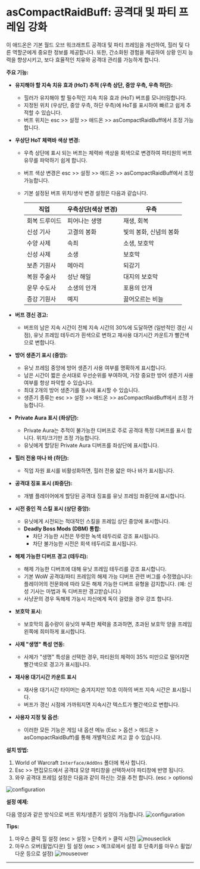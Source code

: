 # asCompactRaidBuff: 공격대 및 파티 프레임 강화

이 애드온은 기본 월드 오브 워크래프트 공격대 및 파티 프레임을 개선하여, 힐러 및 다른 역할군에게 중요한 정보를 제공합니다. 또한, 간소화된 경험을 제공하여 상황 인지 능력을 향상시키고, 보다 효율적인 치유와 공격대 관리를 가능하게 합니다.

**주요 기능:**
    
*   **유지해야 할 지속 치유 효과 (HoT) 추적 (우측 상단, 중앙 우측, 우측 하단):**
    *   힐러가 유지해야 할 필수적인 지속 치유 효과 (HoT) 버프를 모니터링합니다.
    *   지정된 위치 (우상단, 중앙 우측, 하단 우측)에 HoT를 표시하여 빠르고 쉽게 추적할 수 있습니다.
    *   버프 위치는 esc >> 설정 >> 애드온 >> asCompactRaidBuff에서 조정 가능합니다.

*   **우상단 HoT 체력바 색상 변경:**
    *   우측 상단에 표시 되는 버프는 체력바 색상을 회색으로 변경하여 파티원의 버프 유무를 파악하기 쉽게 합니다.
    *   버프 색상 변경은 esc >> 설정 >> 애드온 >> asCompactRaidBuff에서 조정 가능합니다.
    *   기본 설정된 버프 위치/생삭 변경 설정은 다음과 같습니다.

        | 직업 | 우측상단(색상 변경) | 우측 | 
        | ----- | ----------- | ------ | 
        | 회복 드루이드 | 피어나는 생명 | 재생, 회복 | 
        | 신성 기사 | 고결의 봉화 | 빛의 봉화, 신념의 봉화 | 
        | 수양 사제 | 속죄 | 소생, 보호막 | 
        | 신성 사제 | 소생 | 보호막 |
        | 보존 기원사 | 메아리 | 되감기 |
        | 복원 주술사 | 성난 해일 | 대지의 보호막 |
        | 운무 수도사 | 소생의 안개 | 포용의 안개 |
        | 증강 기원사 | 예지 | 끓어오르는 비늘 |

*   **버프 갱신 경고:**
    *   버프의 남은 지속 시간이 전체 지속 시간의 30%에 도달하면 (일반적인 갱신 시점), 유닛 프레임 테두리가 흰색으로 변하고 재사용 대기시간 카운트가 빨간색으로 변합니다.


*   **방어 생존기 표시 (중앙):**
    *   유닛 프레임 중앙에 방어 생존기 사용 여부를 명확하게 표시합니다.
    *   남은 시간이 짧은 순서대로 우선순위를 부여하여, 가장 중요한 방어 생존기 사용 여부를 항상 파악할 수 있습니다.
    *   최대 2개의 방어 생존기를 동시에 표시할 수 있습니다.
    *   생존기 종류는 esc >> 설정 >> 애드온 >> asCompactRaidBuff에서 조정 가능합니다.

*   **Private Aura 표시 (좌상단):**
    *   Private Aura는 추적이 불가능한 디버프로 주로 공격대 특정 디버프를 표시 합니다. 위치/크기만 조정 가능합니다.
    *   유닛에게 할당된 Private Aura 디버프를 좌상단에 표시합니다.

*   **힐러 전용 마나 바 (하단):**
    *   직업 자원 표시를 비활성화하면, 힐러 전용 얇은 마나 바가 표시됩니다.

*   **공격대 징표 표시 (좌중단):**
    *   개별 플레이어에게 할당된 공격대 징표를 유닛 프레임 좌중단에 표시합니다.

*   **시전 중인 적 스킬 표시 (상단 중앙):**
    *   유닛에게 시전되는 적대적인 스킬을 프레임 상단 중앙에 표시합니다.
    *   **Deadly Boss Mods (DBM) 통합:**
        *   차단 가능한 시전은 뚜렷한 녹색 테두리로 강조 표시됩니다.
        *   차단 불가능한 시전은 회색 테두리로 표시됩니다.

*   **해제 가능한 디버프 경고 (테두리):**
    *   해제 가능한 디버프에 대해 유닛 프레임 테두리를 강조 표시합니다.
    *   기본 WoW 공격대/파티 프레임의 해제 가능 디버프 관련 버그를 수정했습니다: 플레이어의 전문화에 따라 모든 해제 가능한 디버프 유형을 감지합니다. (예: 신성 기사는 마법과 독 디버프만 경고받습니다.)
    *   사냥꾼의 경우 독해제 가능시 자신에게 독이 걸렸을 경우 강조 합니다.

*   **보호막 표시:**
    *   보호막의 흡수량이 유닛의 부족한 체력을 초과하면, 초과된 보호막 양을 프레임 왼쪽에 희미하게 표시합니다.      

*   **사제 "생명" 특성 연동:**
    *   사제가 "생명" 특성을 선택한 경우, 파티원의 체력이 35% 미만으로 떨어지면 빨간색으로 경고가 표시됩니다.

* **재사용 대기시간 카운트 표시**
    * 재사용 대기시간 타이머는 숨겨지지만 10초 이하의 버프 지속 시간은 표시됩니다.
    * 버프가 갱신 시점에 가까워지면 지속시간 텍스트가 빨간색으로 변합니다.

*   **사용자 지정 및 옵션:**
    *   이러한 모든 기능은 게임 내 옵션 메뉴 (Esc > 옵션 > 애드온 > asCompactRaidBuff)를 통해 개별적으로 켜고 끌 수 있습니다. 

**설치 방법:**

1.  World of Warcraft `Interface/AddOns` 폴더에 복사 합니다. 
2.  Esc >> 편집모드에서 공격대 모양 파티창을 선택하서야 파티창에 반영 됩니다.
4.  와우 공격대 프레임 설정은 다음과 같이 하신는 것을 추천 합니다. (esc > options)

![configuration](https://github.com/aspilla/asMOD/blob/main/.Pictures/ascompactraidbuff_option.jpg&raw=true)   

**설정 예제:**

다음 영상과 같은 방식으로 버프 위치/생존기 설정이 가능합니다.
![configuration](https://www.youtube.com/watch?v=Oi2s6_P0tb4)

**Tips:**

1. 마우스 클릭 힐 설정 (esc > 설정 > 단축키 > 클릭 시전)
    ![mouseclick](https://github.com/aspilla/asMOD/blob/main/.Pictures/ascompactraidbuff_click.jpg&raw=true)
2. 마우스 오버(휠업/다운) 힐 설정 (esc > 메크로에서 설정 후 단축키를 마우스 휠업/다운 등으로 설정)
    ![mouseover](https://github.com/aspilla/asMOD/blob/main/.Pictures/ascompactraidbuff_macro.jpg&raw=true)

---------------------------------------